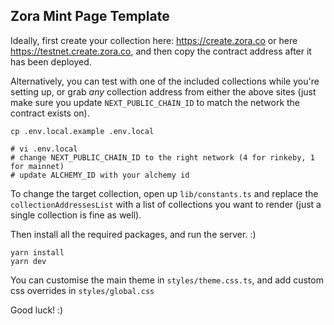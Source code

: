 ## Zora Mint Page Template

Ideally, first create your collection here: <https://create.zora.co> or here <https://testnet.create.zora.co>, and then copy the contract address after it has been deployed.

Alternatively, you can test with one of the included collections while you're setting up, or grab _any_ collection address from either the above sites (just make sure you update `NEXT_PUBLIC_CHAIN_ID` to match the network the contract exists on).

```
cp .env.local.example .env.local

# vi .env.local
# change NEXT_PUBLIC_CHAIN_ID to the right network (4 for rinkeby, 1 for mainnet)
# update ALCHEMY_ID with your alchemy id
```

To change the target collection, open up `lib/constants.ts` and replace the `collectionAddressesList` with a list of collections you want to render (just a single collection is fine as well).

Then install all the required packages, and run the server. :)
```
yarn install
yarn dev
```

You can customise the main theme in `styles/theme.css.ts`, and add custom css overrides in `styles/global.css`

Good luck! :)
